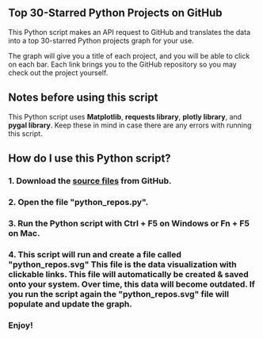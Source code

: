 ## Top 30-Starred Python Projects on GitHub

This Python script makes an API request to GitHub and translates the data into a top 30-starred Python projects graph for your use.

The graph will give you a title of each project, and you will be able to click on each bar. Each link brings you to the GitHub repository so you may check out the project yourself. 

## Notes before using this script

This Python script uses **Matplotlib**, **requests library**, **plotly library**, and **pygal library**. Keep these in mind in case there are any errors with running this script.

## How do I use this Python script?

### 1. Download the [source files](https://www.github.com/cpadierna/github_data_vis) from GitHub.
### 2. Open the file "python_repos.py".
### 3. Run the Python script with Ctrl + F5 on Windows or Fn + F5 on Mac.
### 4. This script will run and create a file called "python_repos.svg" This file is the data visualization with clickable links. This file will automatically be created & saved onto your system. Over time, this data will become outdated. If you run the script again the "python_repos.svg" file will populate and update the graph. 

### Enjoy!
